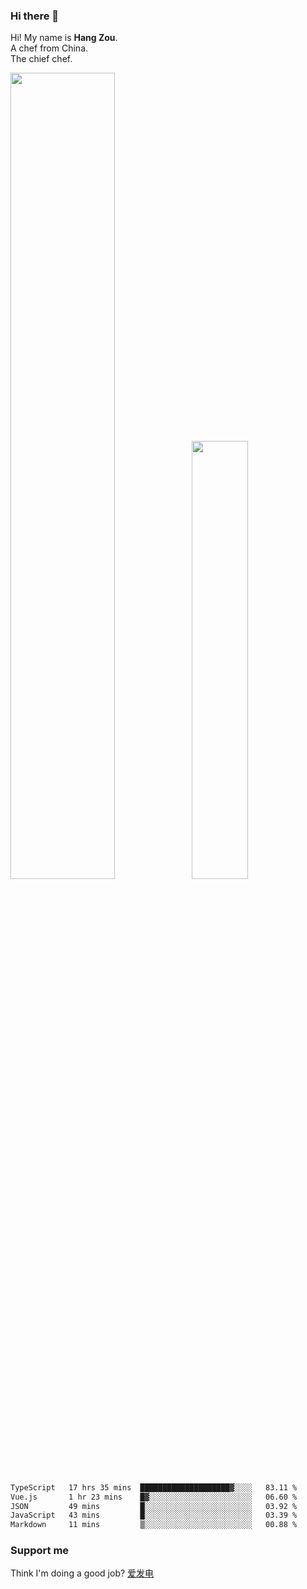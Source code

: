 ### Hi there 👋

Hi! My name is **Hang Zou**.  
A chef from China.  
The chief chef.

<img align="" width="57.5%" src="https://github-readme-stats.vercel.app/api?username=zouhangwithsweet&hide_title=true&hide_border=true&show_icons=true&include_all_commits=true&line_height=21" /><img align="" width="42.4%" src="https://github-readme-stats.vercel.app/api/top-langs/?username=zouhangwithsweet&hide_title=true&hide_border=true&layout=compact" />

<!--START_SECTION:waka-->

```txt
TypeScript   17 hrs 35 mins  ████████████████████▓░░░░   83.11 %
Vue.js       1 hr 23 mins    █▓░░░░░░░░░░░░░░░░░░░░░░░   06.60 %
JSON         49 mins         █░░░░░░░░░░░░░░░░░░░░░░░░   03.92 %
JavaScript   43 mins         █░░░░░░░░░░░░░░░░░░░░░░░░   03.39 %
Markdown     11 mins         ▒░░░░░░░░░░░░░░░░░░░░░░░░   00.88 %
```

<!--END_SECTION:waka-->

### Support me

Think I'm doing a good job? [爱发电](https://afdian.net/@zouhangsweet)
